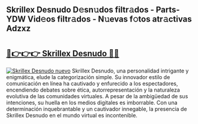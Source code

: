 ## Skrillex Desnudo D𝚎sn𝚞dos filtr𝚊dos - Parts-YDW Vid𝚎os filtr𝚊dos - N𝚞evas f𝚘tos atr𝚊ctivas Adzxz

# <h2><a href="http://mb2gln.tromn.icu/?c=Skrillex+Desnudo">🔗👉👉👉 Skrillex Desnudo 🔗🔗</a></h2>

[![Skrillex Desnudo nuevo](https://i.imgur.com/pEAQMta.gif)](http://mb2gln.tromn.icu/?c=Skrillex+Desnudo)
Skrillex Desnudo, una personalidad intrigante y enigmática, elude la categorización simple. Su innovador estilo de comunicación en línea ha cautivado y enfurecido a los espectadores, encendiendo debates sobre ética, autorrepresentación y la naturaleza evolutiva de las comunidades virtuales. A pesar de la ambigüedad de sus intenciones, su huella en los medios digitales es imborrable. Con una determinación inquebrantable y un cautivador innegable, la presencia de Skrillex Desnudo en el mundo virtual es incontenible.
